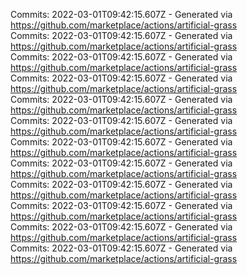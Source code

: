 Commits: 2022-03-01T09:42:15.607Z - Generated via https://github.com/marketplace/actions/artificial-grass
<br>
Commits: 2022-03-01T09:42:15.607Z - Generated via https://github.com/marketplace/actions/artificial-grass
<br>
Commits: 2022-03-01T09:42:15.607Z - Generated via https://github.com/marketplace/actions/artificial-grass
<br>
Commits: 2022-03-01T09:42:15.607Z - Generated via https://github.com/marketplace/actions/artificial-grass
<br>
Commits: 2022-03-01T09:42:15.607Z - Generated via https://github.com/marketplace/actions/artificial-grass
<br>
Commits: 2022-03-01T09:42:15.607Z - Generated via https://github.com/marketplace/actions/artificial-grass
<br>
Commits: 2022-03-01T09:42:15.607Z - Generated via https://github.com/marketplace/actions/artificial-grass
<br>
Commits: 2022-03-01T09:42:15.607Z - Generated via https://github.com/marketplace/actions/artificial-grass
<br>
Commits: 2022-03-01T09:42:15.607Z - Generated via https://github.com/marketplace/actions/artificial-grass
<br>
Commits: 2022-03-01T09:42:15.607Z - Generated via https://github.com/marketplace/actions/artificial-grass
<br>
Commits: 2022-03-01T09:42:15.607Z - Generated via https://github.com/marketplace/actions/artificial-grass
<br>
Commits: 2022-03-01T09:42:15.607Z - Generated via https://github.com/marketplace/actions/artificial-grass
<br>
